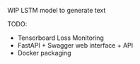 WIP 
LSTM model to generate text 

TODO:
- Tensorboard Loss Monitoring
- FastAPI + Swagger web interface + API
- Docker packaging


